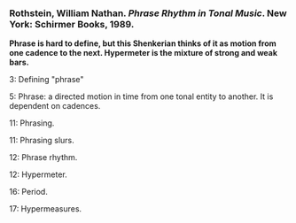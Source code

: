 ### Rothstein, William Nathan. _Phrase Rhythm in Tonal Music_. New York: Schirmer Books, 1989.

**Phrase is hard to define, but this Shenkerian thinks of it as motion from one cadence to the next. Hypermeter is the mixture of strong and weak bars.**

3: Defining "phrase"

5: Phrase: a directed motion in time from one tonal entity to another. It is dependent on cadences.

11: Phrasing.

11: Phrasing slurs.

12: Phrase rhythm.

12: Hypermeter.

16: Period.

17: Hypermeasures.



